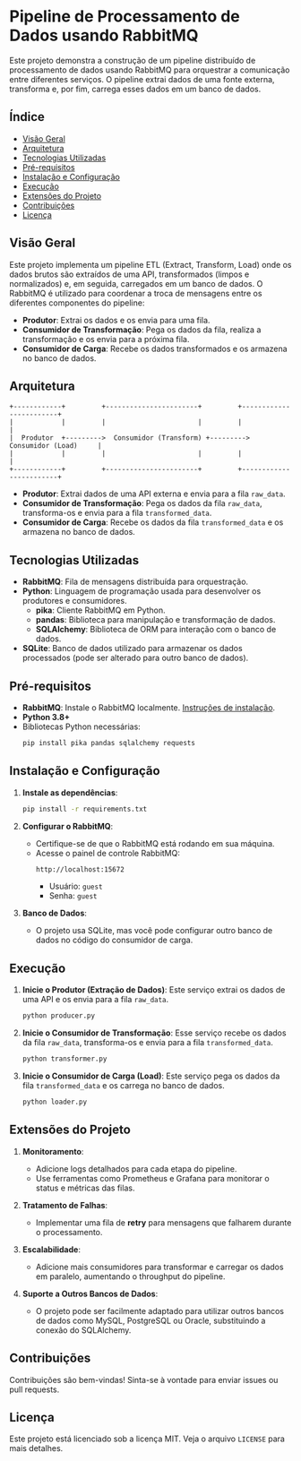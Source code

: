 
# **Pipeline de Processamento de Dados usando RabbitMQ**

Este projeto demonstra a construção de um pipeline distribuído de processamento de dados usando RabbitMQ para orquestrar a comunicação entre diferentes serviços. O pipeline extrai dados de uma fonte externa, transforma e, por fim, carrega esses dados em um banco de dados.

## **Índice**
- [Visão Geral](#visão-geral)
- [Arquitetura](#arquitetura)
- [Tecnologias Utilizadas](#tecnologias-utilizadas)
- [Pré-requisitos](#pré-requisitos)
- [Instalação e Configuração](#instalação-e-configuração)
- [Execução](#execução)
- [Extensões do Projeto](#extensões-do-projeto)
- [Contribuições](#contribuições)
- [Licença](#licença)

## **Visão Geral**
Este projeto implementa um pipeline ETL (Extract, Transform, Load) onde os dados brutos são extraídos de uma API, transformados (limpos e normalizados) e, em seguida, carregados em um banco de dados. O RabbitMQ é utilizado para coordenar a troca de mensagens entre os diferentes componentes do pipeline: 
- **Produtor**: Extrai os dados e os envia para uma fila.
- **Consumidor de Transformação**: Pega os dados da fila, realiza a transformação e os envia para a próxima fila.
- **Consumidor de Carga**: Recebe os dados transformados e os armazena no banco de dados.

## **Arquitetura**

```
+------------+         +-----------------------+         +------------------------+
|            |         |                       |         |                        |
|  Produtor  +--------->  Consumidor (Transform) +--------->  Consumidor (Load)     |
|            |         |                       |         |                        |
+------------+         +-----------------------+         +------------------------+
```

- **Produtor**: Extrai dados de uma API externa e envia para a fila `raw_data`.
- **Consumidor de Transformação**: Pega os dados da fila `raw_data`, transforma-os e envia para a fila `transformed_data`.
- **Consumidor de Carga**: Recebe os dados da fila `transformed_data` e os armazena no banco de dados.

## **Tecnologias Utilizadas**
- **RabbitMQ**: Fila de mensagens distribuída para orquestração.
- **Python**: Linguagem de programação usada para desenvolver os produtores e consumidores.
  - **pika**: Cliente RabbitMQ em Python.
  - **pandas**: Biblioteca para manipulação e transformação de dados.
  - **SQLAlchemy**: Biblioteca de ORM para interação com o banco de dados.
- **SQLite**: Banco de dados utilizado para armazenar os dados processados (pode ser alterado para outro banco de dados).

## **Pré-requisitos**
- **RabbitMQ**: Instale o RabbitMQ localmente. [Instruções de instalação](https://www.rabbitmq.com/download.html).
- **Python 3.8+**
- Bibliotecas Python necessárias:
  ```bash
  pip install pika pandas sqlalchemy requests
  ```

## **Instalação e Configuração**

1. **Instale as dependências**:
   ```bash
   pip install -r requirements.txt
   ```

2. **Configurar o RabbitMQ**:
   - Certifique-se de que o RabbitMQ está rodando em sua máquina.
   - Acesse o painel de controle RabbitMQ:
     ```bash
     http://localhost:15672
     ```
     - Usuário: `guest`
     - Senha: `guest`

3. **Banco de Dados**:
   - O projeto usa SQLite, mas você pode configurar outro banco de dados no código do consumidor de carga.

## **Execução**

1. **Inicie o Produtor (Extração de Dados)**:
   Este serviço extrai os dados de uma API e os envia para a fila `raw_data`.

   ```bash
   python producer.py
   ```

2. **Inicie o Consumidor de Transformação**:
   Esse serviço recebe os dados da fila `raw_data`, transforma-os e envia para a fila `transformed_data`.

   ```bash
   python transformer.py
   ```

3. **Inicie o Consumidor de Carga (Load)**:
   Este serviço pega os dados da fila `transformed_data` e os carrega no banco de dados.

   ```bash
   python loader.py
   ```

## **Extensões do Projeto**

1. **Monitoramento**:
   - Adicione logs detalhados para cada etapa do pipeline.
   - Use ferramentas como Prometheus e Grafana para monitorar o status e métricas das filas.

2. **Tratamento de Falhas**:
   - Implementar uma fila de **retry** para mensagens que falharem durante o processamento.

3. **Escalabilidade**:
   - Adicione mais consumidores para transformar e carregar os dados em paralelo, aumentando o throughput do pipeline.

4. **Suporte a Outros Bancos de Dados**:
   - O projeto pode ser facilmente adaptado para utilizar outros bancos de dados como MySQL, PostgreSQL ou Oracle, substituindo a conexão do SQLAlchemy.

## **Contribuições**
Contribuições são bem-vindas! Sinta-se à vontade para enviar issues ou pull requests.

## **Licença**
Este projeto está licenciado sob a licença MIT. Veja o arquivo `LICENSE` para mais detalhes.
